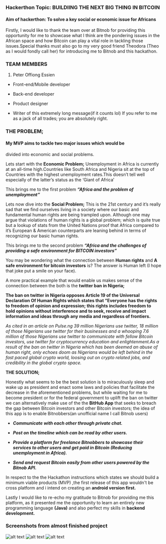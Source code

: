 ### Hackerthon Topic: BUILDIING THE NEXT BIG THING IN BITCOIN

#### Aim of hackerthon: To solve a key social or economic issue for Africans

Firstly, I would like to thank the team over at Bitnob for 
providing this opportunity for me to showcase what I think are 
the pondering issues in the African space and how Bitcoin can 
play a vital role in tackling those issues.Special thanks must also 
go to my very good friend Theodora (Theo as I would fondly call 
her) for introducing me to Bitnob and this hackathon.

### TEAM MEMBERS
1. Peter Offiong Essien 

- Front-end/Mobile developer

- Back-end developer

- Product designer

- Writer of this extremely long message(if it counts lol) 
If you refer to me as a jack of all trades; you are absolutely right.

### THE PROBLEM;

#### My MVP aims to tackle two major issues which would be 
divided into economic and social problems.

Lets start with the **Economic Problem;**
 Unemployment in Africa is currently at an all-time 
high.Countries like South Africa and Nigeria sit at the top of
Countries with the highest unemployment rates.This doesn’t 
tell well especially of the latter’s status as the ‘Giant of Africa’ 

This brings me to the first problem ***“Africa and the problem of 
unemployment”***

Lets now dive into the **Social Problem;**
 This is the 21st century and it’s really sad that we find 
ourselves living in a society where our basic and fundamental 
human rights are being trampled upon. Although one may 
argue that violations of human rights is a global problem; which 
is quite true but a lookup of stats from the United Nations 
proof that Africa compared to it’s European & American 
counterparts are leaning behind in terms of recognizing our 
basic human rights.

This brings me to the second problem ***“Africa and the 
challenges of providing a safe environment for BITCOIN 
investors”***

You may be wondering what the connection between **Human 
rights** and **A safe environment for bitcoin investors** is? The 
answer is Human left (I hope that joke put a smile on your face).

A more practical example that would enable us makes sense of 
the connection between the both is the **twitter ban in Nigeria;**

**The ban on twitter in Nigeria opposes Article 19 of the 
Universal Declaration Of Human Rights which states that 
“Everyone has the rights to freedom of opinion and 
expression; this rights includes freedom to hold opinions 
without interference and to seek, receive and impact 
information and ideas through any media and regardless of 
frontiers.**

*As cited in an article on Pulse.ng 39 million Nigerians use twitter, 
18 million of those Nigerians use twitter for their businesses and 
a whooping 7.6 million of those Nigerians use twitter to 
communicate with fellow Bitcoin investors, use twitter for 
cryptocurrency education and enlightenment.As a result of the 
ban on twitter in Nigeria which has been deemed an abuse of human right, only echoes doom as Nigerians would be left 
behind in the fast paced global crypto world, loosing out on 
crypto related jobs, and credibility in the global crypto space.*

**THE SOLUTION;**

Honestly what seems to be the best solution is to miraculously 
sleep and wake up as president and enact some laws and 
policies that facilitate the decrease in the aforementioned 
problems, but while waiting for me to become president or for 
the federal government to uplift the ban on twitter we can 
alternatively make use of the the **BitHub App** that seeks to 
breach the gap between Bitcoin investors and other Bitcoin 
investors; the idea of this app is to enable Bitnobbers(an
unofficial name I call Bitnob users) 

- ***Communicate with each other through private chat.***

- ***Post on the timeline which can be read by other users.***

- ***Provide a platform for freelance Bitnobbers to showcase 
their services to other users and get paid in Bitcoin
(Reducing unemployment in Africa).***

- ***Send and request Bitcoin easily from other users powered 
by the Bitnob API.***

In respect to the the Hackathon instructions which states we 
should build a minimum viable products (MVP) ,the first release 
of this app wouldn't be cross platform and i intend on creating 
an **android version first.**

Lastly I would like to re-echo my gratitude to Bitnob for 
providing me this platform, as it presented me the opportunity to learn an entirely new programming language **(Java)** and also
perfect my skills in **backend development.**

### Screenshots from almost finished project

![alt text](https://i.ibb.co/DYbdqHv/Screenshot-20211024-152530.png)
![alt text](https://i.ibb.co/JcqPWtg/Screenshot-20211024-152543.png)
![alt text](https://i.ibb.co/kDZgmKR/Screenshot-20211024-152512.png)
